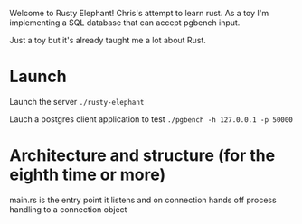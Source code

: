 Welcome to Rusty Elephant! Chris's attempt to learn rust. As a toy I'm implementing a SQL database that can accept pgbench input.

Just a toy but it's already taught me a lot about Rust.

# Launch

Launch the server
`./rusty-elephant`

Lauch a postgres client application to test
`./pgbench -h 127.0.0.1 -p 50000`


# Architecture and structure (for the eighth time or more)

main.rs is the entry point it listens and on connection hands off process handling to a connection object